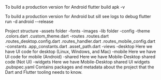 To build a production version for Android
flutter build apk -v

To build a production version for Android but sill see logs to debug
flutter run -d android --release

Project structure
-assets folder
    -fonts
    -images
-lib folder
    -config
        -theme
            .colors.dart
            .custom_theme.dart
        -routes
            .routes.dart
            .routes_desktop.config.dart
            .routes_handler.dart
            .routes_mobile_config.dart
    -constants
        .app_constants.dart
        .asset_path.dart
    -views
        -desktop
            Here we have UI code for desktop (Linux, Windows, and Mac)
        -mobile
            Here we have UI code for mobile (Android)
        -shared
            Here we have Mobile-Desktop shared code (Not UI)
        -widgets
            Here we have Mobile-Desktop shared UI widgets
.pubspec.yaml
    Contains packages and metadata about the project that the Dart and Flutter tooling needs to know. 
    